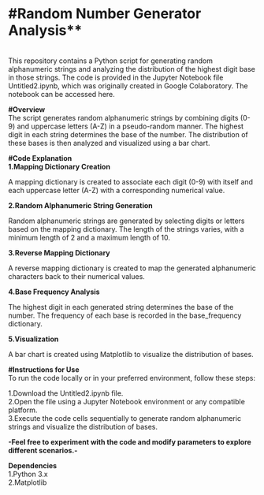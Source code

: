 <h1>#Random Number Generator Analysis**</h1><br>
This repository contains a Python script for generating random alphanumeric strings and analyzing the distribution of the highest digit base in those strings. The code is provided in the Jupyter Notebook file Untitled2.ipynb, which was originally created in Google Colaboratory. The notebook can be accessed here.

**#Overview**<br>
The script generates random alphanumeric strings by combining digits (0-9) and uppercase letters (A-Z) in a pseudo-random manner. The highest digit in each string determines the base of the number. The distribution of these bases is then analyzed and visualized using a bar chart.

**#Code Explanation**<br>
**1.Mapping Dictionary Creation**<br>

A mapping dictionary is created to associate each digit (0-9) with itself and each uppercase letter (A-Z) with a corresponding numerical value.

**2.Random Alphanumeric String Generation**<br>

Random alphanumeric strings are generated by selecting digits or letters based on the mapping dictionary.
The length of the strings varies, with a minimum length of 2 and a maximum length of 10.

**3.Reverse Mapping Dictionary**<br>

A reverse mapping dictionary is created to map the generated alphanumeric characters back to their numerical values.

**4.Base Frequency Analysis**<br>

The highest digit in each generated string determines the base of the number.
The frequency of each base is recorded in the base_frequency dictionary.

**5.Visualization**<br>

A bar chart is created using Matplotlib to visualize the distribution of bases.<br>

**#Instructions for Use**<br>
To run the code locally or in your preferred environment, follow these steps:

1.Download the Untitled2.ipynb file.<br>
2.Open the file using a Jupyter Notebook environment or any compatible platform.<br>
3.Execute the code cells sequentially to generate random alphanumeric strings and visualize the distribution of bases.<br>

**-Feel free to experiment with the code and modify parameters to explore different scenarios.-**<br>

**Dependencies**<br>
1.Python 3.x<br>
2.Matplotlib<br>
